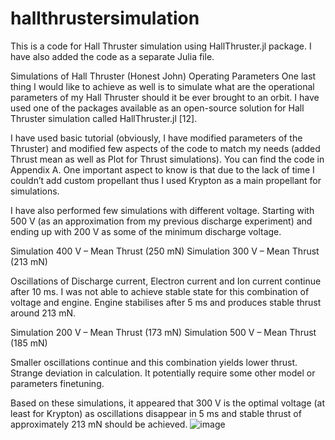 # hallthrustersimulation
This is a code for Hall Thruster simulation using HallThruster.jl package. I have also added the code as a separate Julia file.

Simulations of Hall Thruster (Honest John) Operating Parameters 
One last thing I would like to achieve as well is to simulate what are the operational parameters of my Hall Thruster should it be ever brought to an orbit. I have used one of the packages available as an open-source solution for Hall Thruster simulation called HallThruster.jl [12].

I have used basic tutorial (obviously, I have modified parameters of the Thruster) and modified few aspects of the code to match my needs (added Thrust mean as well as Plot for Thrust simulations). You can find the code in Appendix A. One important aspect to know is that due to the lack of time I couldn’t add custom propellant thus I used Krypton as a main propellant for simulations.

I have also performed few simulations with different voltage. Starting with 500 V (as an approximation from my previous discharge experiment) and ending up with 200 V as some of the minimum discharge voltage.

Simulation 400 V – 
Mean Thrust (250 mN)	Simulation 300 V – 
Mean Thrust (213 mN)
 	 
Oscillations of Discharge current, Electron current and Ion current continue after 10 ms. I was not able to achieve stable state for this combination of voltage and engine.	Engine stabilises after 5 ms and produces stable thrust around 213 mN.
	
Simulation 200 V – 
Mean Thrust (173 mN)	Simulation 500 V – 
Mean Thrust (185 mN)
 	 
Smaller oscillations continue and this combination yields lower thrust.	Strange deviation in calculation. It potentially require some other model or parameters finetuning.

Based on these simulations, it appeared that 300 V is the optimal voltage (at least for Krypton) as oscillations disappear in 5 ms and stable thrust of approximately 213 mN should be achieved.
![image](https://github.com/SteveVengeance/hallthrustersimulation/assets/120807669/ab35c8d7-d843-40dd-ac5b-85ed2635a609)
